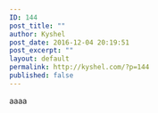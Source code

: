 ```yaml
---
ID: 144
post_title: ""
author: Kyshel
post_date: 2016-12-04 20:19:51
post_excerpt: ""
layout: default
permalink: http://kyshel.com/?p=144
published: false
---
```

aaaa